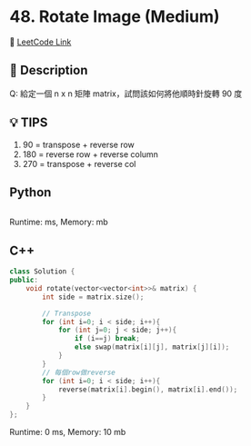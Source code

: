 # 48. Rotate Image (Medium)

🔗 [LeetCode Link](https://leetcode.com/problems/rotate-image/)

## :beginner: Description

Q: 給定一個 n x n 矩陣 matrix，試問該如何將他順時針旋轉 90 度  

## :bulb: TIPS
1. 90 = transpose + reverse row  
2. 180 = reverse row + reverse column  
3. 270 = transpose + reverse col  

## Python 

```python

```
Runtime: ms, Memory: mb

## C++

```c++
class Solution {
public:
    void rotate(vector<vector<int>>& matrix) {
        int side = matrix.size();

        // Transpose
        for (int i=0; i < side; i++){
            for (int j=0; j < side; j++){
                if (i==j) break;
                else swap(matrix[i][j], matrix[j][i]);
            }
        }
        // 每個row做reverse
        for (int i=0; i < side; i++){
            reverse(matrix[i].begin(), matrix[i].end());
        }
    }
};
```

Runtime: 0 ms, Memory: 10 mb
